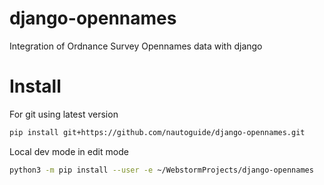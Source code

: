 # django-opennames
Integration of Ordnance Survey Opennames data with django

# Install

For git using latest version

```bash
pip install git+https://github.com/nautoguide/django-opennames.git
```

Local dev mode in edit mode

```bash
python3 -m pip install --user -e ~/WebstormProjects/django-opennames
```
